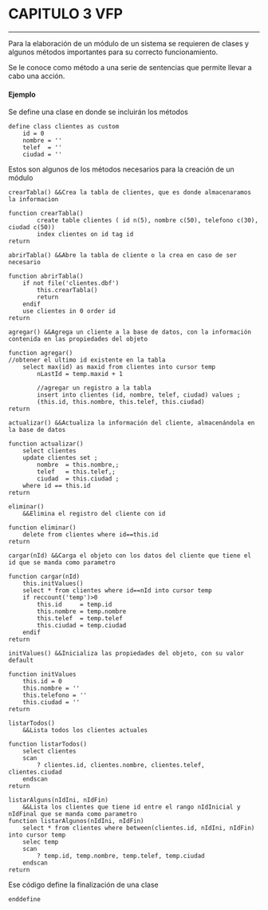 # CAPITULO 3 VFP
----------

Para la elaboración de un módulo de un sistema se requieren de clases y algunos métodos importantes para su correcto funcionamiento.

Se le conoce como método a una serie de sentencias que permite llevar a cabo una acción. 

#### Ejemplo

Se define una clase en donde se incluirán los métodos
```vfp 
define class clientes as custom
	id = 0
	nombre = ''
	telef  = ''
	ciudad = ''
```
Estos son algunos de los métodos necesarios para la creación de un módulo
```vfp
crearTabla() &&Crea la tabla de clientes, que es donde almacenaramos la informacion
	
function crearTabla()
		create table clientes ( id n(5), nombre c(50), telefono c(30), ciudad c(50))
		index clientes on id tag id
return
```

```vfp
abrirTabla() &&Abre la tabla de cliente o la crea en caso de ser necesario
	
function abrirTabla()
	if not file('clientes.dbf')
		this.crearTabla()
		return
	endif
	use clientes in 0 order id
return
```

```vfp
agregar() &&Agrega un cliente a la base de datos, con la información contenida en las propiedades del objeto

function agregar()
//obtener el ultimo id existente en la tabla
	select max(id) as maxid from clientes into cursor temp
		nLastId = temp.maxid + 1
		
		//agregar un registro a la tabla
		insert into clientes (id, nombre, telef, ciudad) values ;
		(this.id, this.nombre, this.telef, this.ciudad)
return
```

```vfp
actualizar() &&Actualiza la información del cliente, almacenándola en la base de datos
	
function actualizar()
	select clientes
	update clientes set ;
		nombre	= this.nombre,;
		telef	= this.telef,;
		ciudad	= this.ciudad ;
	where id == this.id
return
``` 

```vfp 
eliminar()
	&&Elimina el registro del cliente con id
		
function eliminar()
	delete from clientes where id==this.id
return
```

```vfp
cargar(nId) &&Carga el objeto con los datos del cliente que tiene el id que se manda como parametro
	
function cargar(nId)
	this.initValues()
	select * from clientes where id==nId into cursor temp
	if reccount('temp')>0
		this.id		= temp.id
		this.nombre	= temp.nombre
		this.telef	= temp.telef
		this.ciudad = temp.ciudad
	endif
return
```

```vfp
initValues() &&Inicializa las propiedades del objeto, con su valor default

function initValues
	this.id = 0
	this.nombre = ''
	this.telefono = ''
	this.ciudad = ''
return
```

```vfp
listarTodos()
	&&Lista todos los clientes actuales
	
function listarTodos()
	select clientes
	scan
		? clientes.id, clientes.nombre, clientes.telef, clientes.ciudad
	endscan
return
```
```vfp 
listarAlguns(nIdIni, nIdFin)
	&&Lista los clientes que tiene id entre el rango nIdInicial y nIdFinal que se manda como parametro	
function listarAlgunos(nIdIni, nIdFin)
	select * from clientes where between(clientes.id, nIdIni, nIdFin) into cursor temp
	selec temp
	scan
		? temp.id, temp.nombre, temp.telef, temp.ciudad
	endscan
return
```
Ese código define la finalización de una clase
```vfp
enddefine

```
